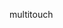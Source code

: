 <!-- img fallback -->
<!-- B&W fallback for Firefox -->

<!-- only generate particles for channels being shown -->

multitouch

<!-- responsive sizing -->
